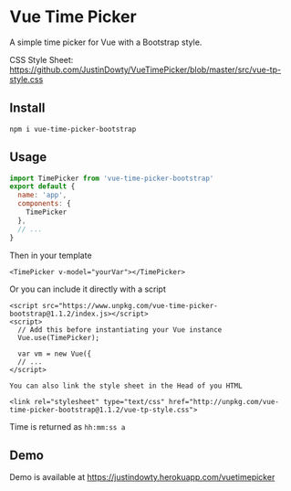
# Vue Time Picker

A simple time picker for Vue with a Bootstrap style.

CSS Style Sheet: https://github.com/JustinDowty/VueTimePicker/blob/master/src/vue-tp-style.css


## Install

`npm i vue-time-picker-bootstrap`


## Usage

```javascript
import TimePicker from 'vue-time-picker-bootstrap'
export default {
  name: 'app',
  components: {
    TimePicker
  },
  // ...
}
```
Then in your template

```<TimePicker v-model="yourVar"></TimePicker>```

Or you can include it directly with a script

```
<script src="https://www.unpkg.com/vue-time-picker-bootstrap@1.1.2/index.js></script>
<script>
  // Add this before instantiating your Vue instance
  Vue.use(TimePicker);
  
  var vm = new Vue({
  // ...
</script>

You can also link the style sheet in the Head of you HTML

<link rel="stylesheet" type="text/css" href="http://unpkg.com/vue-time-picker-bootstrap@1.1.2/vue-tp-style.css">
```

Time is returned as `hh:mm:ss a`


## Demo

Demo is available at https://justindowty.herokuapp.com/vuetimepicker
